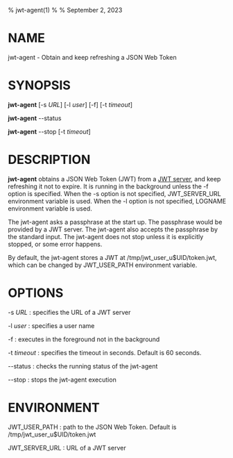 % jwt-agent(1)
%
% September 2, 2023

# NAME

jwt-agent - Obtain and keep refreshing a JSON Web Token

# SYNOPSIS

**jwt-agent** [-s _URL_] [-l _user_] [-f] [-t _timeout_]

**jwt-agent** --status

**jwt-agent** --stop [-t _timeout_]

# DESCRIPTION

**jwt-agent** obtains a JSON Web Token (JWT) from a [JWT
server](https://github.com/oss-tsukuba/jwt-server.git), and keep
refreshing it not to expire.  It is running in the background unless
the -f option is specified.  When the -s option is not specified,
JWT_SERVER_URL environment variable is used.  When the -l option is
not specified, LOGNAME environment variable is used.

The jwt-agent asks a passphrase at the start up.  The passphrase would
be provided by a JWT server.  The jwt-agent also accepts the
passphrase by the standard input.  The jwt-agent does not stop unless
it is explicitly stopped, or some error happens.

By default, the jwt-agent stores a JWT at
/tmp/jwt_user_u$UID/token.jwt, which can be changed by JWT_USER_PATH
environment variable.

# OPTIONS

-s _URL_
: specifies the URL of a JWT server

-l _user_
: specifies a user name

-f
: executes in the foreground not in the background

-t _timeout_
: specifies the timeout in seconds.  Default is 60 seconds.

--status
: checks the running status of the jwt-agent

--stop
: stops the jwt-agent execution

# ENVIRONMENT

JWT_USER_PATH
: path to the JSON Web Token.  Default is /tmp/jwt_user_u$UID/token.jwt

JWT_SERVER_URL
: URL of a JWT server
